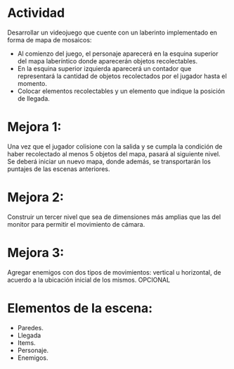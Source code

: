 # Actividad
Desarrollar un videojuego que cuente con un laberinto implementado en forma de mapa de mosaicos:
- Al comienzo del juego, el personaje aparecerá en la esquina superior del mapa laberíntico donde aparecerán objetos recolectables.
- En la esquina superior izquierda aparecerá un contador que representará la cantidad de objetos recolectados por el jugador hasta el momento.
- Colocar elementos recolectables y un elemento que indique la posición de llegada.

# Mejora 1: 
Una vez que el jugador colisione con la salida y se cumpla la condición de haber recolectado al menos 5 objetos del mapa, pasará al siguiente nivel. Se deberá iniciar un nuevo mapa, donde además, se transportarán los puntajes de las escenas anteriores.

# Mejora 2: 
Construir un tercer nivel que sea de dimensiones más amplias que las del monitor para permitir el movimiento de cámara.

# Mejora 3:
Agregar enemigos con dos tipos de movimientos: vertical u horizontal, de acuerdo a la ubicación inicial de los mismos. OPCIONAL

# Elementos de la escena:
- Paredes.
- Llegada
- Items.
- Personaje.
- Enemigos.
